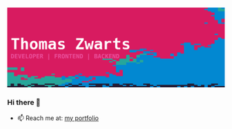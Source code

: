 ![alt text](chrome_1s7scEQeam.png "Logo Title Text 1")

### Hi there 👋

- 📫 Reach me at: [my portfolio](https://thomaszwarts.dev)


<!--
**Thomas-X/Thomas-X** is a ✨ _special_ ✨ repository because its `README.md` (this file) appears on your GitHub profile.

Here are some ideas to get you started:

- 🔭 I’m currently working on ...
- 🌱 I’m currently learning ...
- 👯 I’m looking to collaborate on ...
- 🤔 I’m looking for help with ...
- 💬 Ask me about ...
- 📫 How to reach me: ...
- 😄 Pronouns: ...
- ⚡ Fun fact: ...
-->
